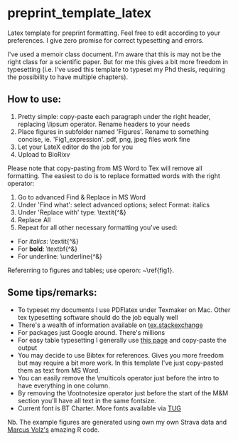 # preprint_template_latex
Latex template for preprint formatting. Feel free to edit according to your preferences. I give zero promise for correct typesetting and errors.

I've used a memoir class document. I'm aware that this is may not be the right class for a scientific paper. But for me this gives a bit more freedom in typesetting (i.e. I've used this template to typeset my Phd thesis, requiring the possibility to have multiple chapters). 

## How to use:
1. Pretty simple: copy-paste each paragraph under the right header, replacing \lipsum operator. Rename headers to your needs
2. Place figures in subfolder named 'Figures'. Rename to something concise, ie. 'Fig1_expression'. pdf, png, jpeg files work fine
3. Let your LateX editor do the job for you
4. Upload to BioRixv

Please note that copy-pasting from MS Word to Tex will remove all formatting. The easiest to do is to replace formatted words with the right operator:
1. Go to advanced Find & Replace in MS Word
2. Under 'Find what': select advanced options; select Format: italics
3. Under 'Replace with' type: \textit{^&}
4. Replace All
5. Repeat for all other necessary formatting you've used:

* For *italics*: \textit{^&}
* For **bold**: \textbf{^&}
* For underline: \underline{^&}

Refererring to figures and tables; use operon: ~\ref{fig1}. 

## Some tips/remarks:
* To typeset my documents I use PDFlatex under Texmaker on Mac. Other tex typesetting software should do the job equally well 
* There's a wealth of information available on [tex.stackexchange](https://tex.stackexchange.com/)
* For packages just Google around. There's millions
* For easy table typesetting I generally use [this page](https://www.tablesgenerator.com/) and copy-paste the output
* You may decide to use Bibtex for references. Gives you more freedom but may require a bit more work. In this template I've just copy-pasted them as text from MS Word.
* You can easily remove the \multicols operator just before the intro to have everything in one column. 
* By removing the \footnotesize operator just before the start of the M&M section you'll have all text in the same fontsize. 
* Current font is BT Charter. More fonts available via [TUG](http://www.tug.dk/FontCatalogue/)



Nb. The example figures are generated using own my own Strava data and [Marcus Volz's](https://github.com/marcusvolz/strava) amazing R code. 
